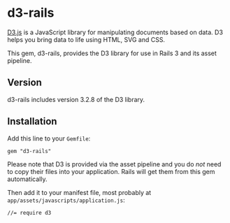 # d3-rails

[D3.js](http://d3js.org) is a JavaScript library for manipulating documents based on data.
D3 helps you bring data to life using HTML, SVG and CSS.

This gem, d3-rails, provides the D3 library for use in Rails 3 and its asset pipeline.

## Version

d3-rails includes version 3.2.8 of the D3 library.

## Installation

Add this line to your `Gemfile`:

    gem "d3-rails"

Please note that D3 is provided via the asset pipeline and you do *not* need to copy their files into your application.
Rails will get them from this gem automatically.

Then add it to your manifest file, most probably at `app/assets/javascripts/application.js`:

    //= require d3
